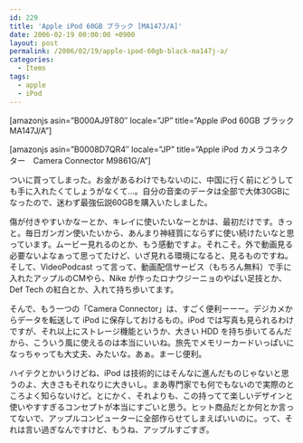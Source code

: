 ```yaml
---
id: 229
title: 'Apple iPod 60GB ブラック [MA147J/A]'
date: 2006-02-19 00:00:00 +0900
layout: post
permalink: /2006/02/19/apple-ipod-60gb-black-ma147j-a/
categories:
  - Items
tags:
  - apple
  - iPod
---
```

[amazonjs asin=&#8221;B000AJ9T80&#8243; locale=&#8221;JP&#8221; title=&#8221;Apple iPod 60GB ブラック MA147J/A&#8221;]
  
[amazonjs asin=&#8221;B0008D7QR4&#8243; locale=&#8221;JP&#8221; title=&#8221;Apple iPod カメラコネクター　Camera Connector M9861G/A&#8221;]

ついに買ってしまった。お金があるわけでもないのに、中国に行く前にどうしても手に入れたくてしょうがなくて…。自分の音楽のデータは全部で大体30GBになったので、迷わず最強伝説60GBを購入いたしました。
  
<!--more-->

傷が付きやすいかなーとか、キレイに使いたいなーとかは、最初だけです。きっと。毎日ガンガン使いたいから、あんまり神経質にならずに使い続けたいなと思っています。ムービー見れるのとか、もう感動ですよ。それこそ。外で動画見る必要ないよなぁって思ってたけど、いざ見れる環境になると、見るものですね。そして、VideoPodcast って言って、動画配信サービス（もちろん無料）で手に入れたアップルのCMやら、Nike が作ったロナウジーニョのやばい足技とか、Def Tech の紅白とか、入れて持ち歩いてます。

そんで、もう一つの「Camera Connector」は、すごく便利ーーー。デジカメからデータを転送して iPod に保存しておけるもの。iPod では写真も見られるわけですが、それ以上にストレージ機能というか、大きい HDD を持ち歩いてるんだから、こういう風に使えるのは本当にいいね。旅先でメモリーカードいっぱいになっちゃっても大丈夫、みたいな。あぁ。まーじ便利。

ハイテクとかいうけどね、iPod は技術的にはそんなに進んだものじゃないと思うのよ、大きさもそれなりに大きいし。まあ専門家でも何でもないので実際のところよく知らないけど。とにかく、それよりも、この持ってて楽しいデザインと使いやすすぎるコンセプトが本当にすごいと思う。ヒット商品だとか何とか言ってないで、アップルコンピューターに全部作らせてしまえばいいのに。って、それは言い過ぎなんですけど、もうね、アップルすごすぎ。

